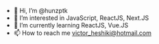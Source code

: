 - 👋 Hi, I’m @hunzptk
- 👀 I’m interested in JavaScript, ReactJS, Next.JS
- 🌱 I’m currently learning ReactJS, Vue.JS
- 📫 How to reach me victor_heshiki@hotmail.com

<!---
hunzptk/hunzptk is a ✨ special ✨ repository because its `README.md` (this file) appears on your GitHub profile.
You can click the Preview link to take a look at your changes.
--->
